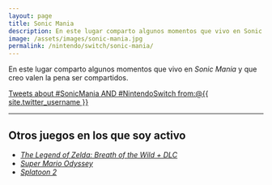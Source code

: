 ```yaml
---
layout: page
title: Sonic Mania
description: En este lugar comparto algunos momentos que vivo en Sonic Mania y que creo valen la pena ser compartidos.
image: /assets/images/sonic-mania.jpg
permalink: /nintendo/switch/sonic-mania/
---
```


En este lugar comparto algunos momentos que vivo en *Sonic Mania* y que creo valen la pena ser compartidos.

<a class="twitter-timeline"  href="https://twitter.com/search?q=%23SonicMania%20AND%20%23NintendoSwitch%20from%3A%40{{ site.twitter_username }}" data-widget-id="907627856313901056">Tweets about #SonicMania AND #NintendoSwitch from:@{{ site.twitter_username }}</a>
<script>!function(d,s,id){var js,fjs=d.getElementsByTagName(s)[0],p=/^http:/.test(d.location)?'http':'https';if(!d.getElementById(id)){js=d.createElement(s);js.id=id;js.src=p+"://platform.twitter.com/widgets.js";fjs.parentNode.insertBefore(js,fjs);}}(document,"script","twitter-wjs");</script>

<style>
    #twitter-widget-1 {
        width: 100% !important;
    }
</style>

---

## Otros juegos en los que soy activo

- [*The Legend of Zelda: Breath of the Wild + DLC*][1]
- [*Super Mario Odyssey*][2]
- [*Splatoon 2*][3]

[1]: /nintendo/switch/breath-of-the-wild/
[2]: /nintendo/switch/super-mario-odyssey/
[3]: /nintendo/switch/splatoon-2/